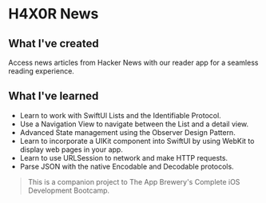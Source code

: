 # H4X0R News

## What I've created

Access news articles from Hacker News with our reader app for a seamless reading experience.

## What I've learned

* Learn to work with SwiftUl Lists and the Identifiable Protocol.
* Use a Navigation View to navigate between the List and a detail view.
* Advanced State management using the Observer Design Pattern.
* Learn to incorporate a UIKit component into SwiftUI by using WebKit to display web pages in your app.
* Learn to use URLSession to network and make HTTP requests.
* Parse JSON with the native Encodable and Decodable protocols.

>This is a companion project to The App Brewery's Complete iOS Development Bootcamp.
